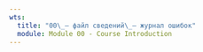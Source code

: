 ```yaml
---
wts:
  title: "00\_— файл сведений\_— журнал ошибок"
  module: Module 00 - Course Introduction
---
```

